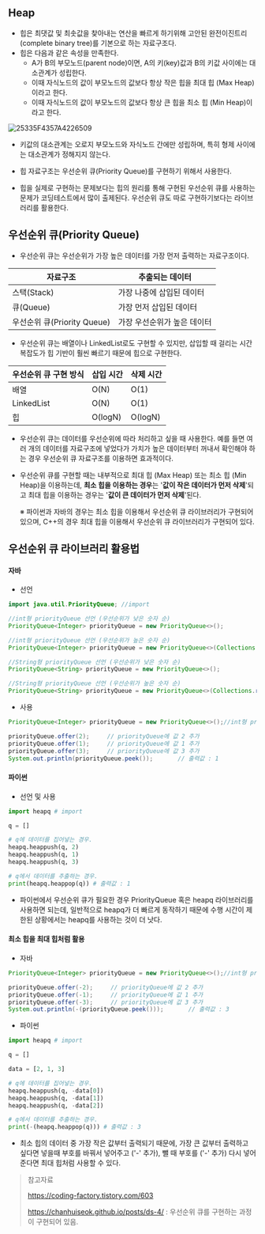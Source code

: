 ## Heap

- 힙은 최댓값 및 최솟값을 찾아내는 연산을 빠르게 하기위해 고안된 완전이진트리(complete binary tree)를 기본으로 하는 자료구조다.
- 힙은 다음과 같은 속성을 만족한다.
  - A가 B의 부모노드(parent node)이면, A의 키(key)값과 B의 키값 사이에는 대소관계가 성립한다.
  - 이때 자식노드의 값이 부모노드의 값보다 항상 작은 힙을 최대 힙 (Max Heap)이라고 한다.
  - 이때 자식노드의 값이 부모노드의 값보다 항상 큰 힙을 최소 힙 (Min Heap)이라고 한다.



![25335F4357A4226509](https://user-images.githubusercontent.com/50684682/128113524-0b249480-1e74-4298-83d6-8440eb9b97d5.png)





- 키값의 대소관계는 오로지 부모노드와 자식노드 간에만 성립하며, 특히 형제 사이에는 대소관계가 정해지지 않는다.

- 힙 자료구조는 우선순위 큐(Priority Queue)를 구현하기 위해서 사용한다.
- 힙을 실제로 구현하는 문제보다는 힙의 원리를 통해 구현된 우선순위 큐를 사용하는 문제가 코딩테스트에서 많이 출제된다. 우선순위 큐도 따로 구현하기보다는 라이브러리를 활용한다. 



## 우선순위 큐(Priority Queue)

- 우선순위 큐는 우선순위가 가장 높은 데이터를 가장 먼저 출력하는 자료구조이다.

| 자료구조                    | 추출되는 데이터             |
| --------------------------- | --------------------------- |
| 스택(Stack)                 | 가장 나중에 삽입된 데이터   |
| 큐(Queue)                   | 가장 먼저 삽입된 데이터     |
| 우선순위 큐(Priority Queue) | 가장 우선순위가 높은 데이터 |



- 우선순위 큐는 배열이나 LinkedList로도 구현할 수 있지만, 삽입할 때 걸리는 시간 복잡도가 힙 기반이 훨씬 빠르기 때문에 힙으로 구현한다.

| 우선순위 큐 구현 방식 | 삽입 시간 | 삭제 시간 |
| --------------------- | --------- | --------- |
| 배열                  | O(N)      | O(1)      |
| LinkedList            | O(N)      | O(1)      |
| 힙                    | O(logN)   | O(logN)   |



- 우선순위 큐는 데이터를 우선순위에 따라 처리하고 싶을 때 사용한다. 예를 들면 여러 개의 데이터를 자료구조에 넣었다가 가치가 높은 데이터부터 꺼내서 확인해야 하는 경우 우선순위 큐 자료구조를 이용하면 효과적이다.

- 우선순위 큐를 구현할 때는 내부적으로 최대 힙 (Max Heap) 또는 최소 힙 (Min Heap)을 이용하는데, **최소 힙을 이용하는 경우**는 '**값이 작은 데이터가 먼저 삭제**'되고 최대 힙을 이용하는 경우는 '**값이 큰 데이터가 먼저 삭제**'된다.

  ※ 파이썬과 자바의 경우는 최소 힙을 이용해서 우선순위 큐 라이브러리가 구현되어 있으며, C++의 경우 최대 힙을 이용해서 우선순위 큐 라이브러리가 구현되어 있다.
  
  

## 우선순위 큐 라이브러리 활용법

#### 자바

- 선언

```java
import java.util.PriorityQueue; //import

//int형 priorityQueue 선언 (우선순위가 낮은 숫자 순)
PriorityQueue<Integer> priorityQueue = new PriorityQueue<>();

//int형 priorityQueue 선언 (우선순위가 높은 숫자 순)
PriorityQueue<Integer> priorityQueue = new PriorityQueue<>(Collections.reverseOrder());

//String형 priorityQueue 선언 (우선순위가 낮은 숫자 순)
PriorityQueue<String> priorityQueue = new PriorityQueue<>(); 

//String형 priorityQueue 선언 (우선순위가 높은 숫자 순)
PriorityQueue<String> priorityQueue = new PriorityQueue<>(Collections.reverseOrder());


```

- 사용

```java
PriorityQueue<Integer> priorityQueue = new PriorityQueue<>();//int형 priorityQueue 선언

priorityQueue.offer(2);     // priorityQueue에 값 2 추가
priorityQueue.offer(1);     // priorityQueue에 값 1 추가
priorityQueue.offer(3);     // priorityQueue에 값 3 추가
System.out.println(priorityQueue.peek());       // 출력값 : 1

```



#### 파이썬

- 선언 및 사용

```python
import heapq # import

q = []

# q에 데이터를 집어넣는 경우.
heapq.heappush(q, 2)
heapq.heappush(q, 1)
heapq.heappush(q, 3)

# q에서 데이터를 추출하는 경우.
print(heapq.heappop(q)) # 출력값 : 1
```

- 파이썬에서 우선순위 큐가 필요한 경우 PriorityQueue 혹은 heapq 라이브러리를 사용하면 되는데, 일반적으로 heapq가 더 빠르게 동작하기 때문에 수행 시간이 제한된 상황에서는 heapq를 사용하는 것이 더 낫다.



#### 최소 힙을 최대 힙처럼 활용

- 자바

```java
PriorityQueue<Integer> priorityQueue = new PriorityQueue<>();//int형 priorityQueue 선언

priorityQueue.offer(-2);     // priorityQueue에 값 2 추가
priorityQueue.offer(-1);     // priorityQueue에 값 1 추가
priorityQueue.offer(-3);     // priorityQueue에 값 3 추가
System.out.println(-(priorityQueue.peek()));       // 출력값 : 3

```



- 파이썬

```python
import heapq # import

q = []

data = [2, 1, 3]

# q에 데이터를 집어넣는 경우.
heapq.heappush(q, -data[0])
heapq.heappush(q, -data[1])
heapq.heappush(q, -data[2])

# q에서 데이터를 추출하는 경우.
print(-(heapq.heappop(q))) # 출력값 : 3
```



- 최소 힙의 데이터 중 가장 작은 값부터 출력되기 때문에, 가장 큰 값부터 출력하고 싶다면 넣을때 부호를 바꿔서 넣어주고 ('-' 추가), 뺄 때 부호를 ('-' 추가) 다시 넣어준다면 최대 힙처럼 사용할 수 있다.



> 참고자료
>
> https://coding-factory.tistory.com/603
>
> https://chanhuiseok.github.io/posts/ds-4/ : 우선순위 큐를 구현하는 과정이 구현되어 있음.

